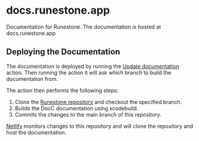 # docs.runestone.app
Documentation for Runestone. The documentation is hosted at docs.runestone.app

## Deploying the Documentation

The documentation is deployed by running the [Update documentation](https://github.com/simonbs/docs.runestone.app/actions) action. Then running the action it will ask which branch to build the documentation from.

The action then performs the following steps:

1. Clone the [Runestone repository](https://github.com/simonbs/runestone) and checkout the specified branch.
2. Builds the DocC documentation using xcodebuild.
3. Commits the changes to the main branch of this repository.

[Netlify](https://www.netlify.com) monitors changes to this repository and will clone the repository and host the documentation.
